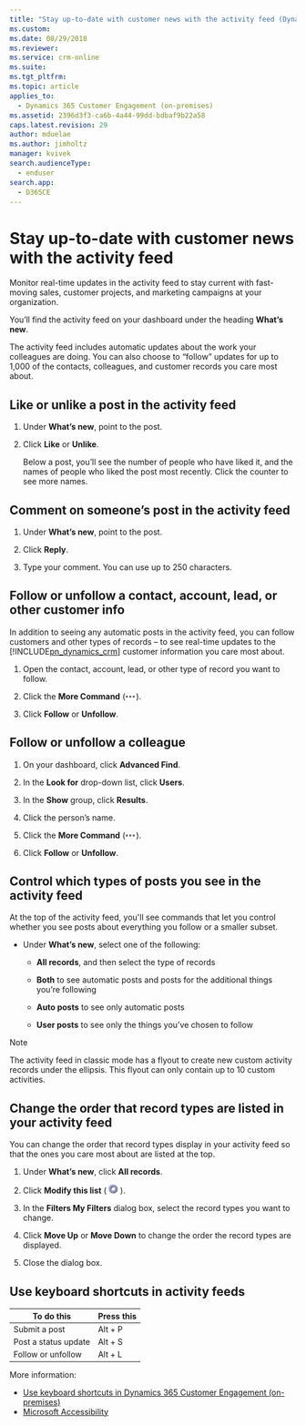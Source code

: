```yaml
---
title: "Stay up-to-date with customer news with the activity feed (Dynamics 365 Customer Engagement (on-premises)) | MicrosoftDocs"
ms.custom: 
ms.date: 08/29/2018
ms.reviewer: 
ms.service: crm-online
ms.suite: 
ms.tgt_pltfrm: 
ms.topic: article
applies_to: 
  - Dynamics 365 Customer Engagement (on-premises)
ms.assetid: 2396d3f3-ca6b-4a44-99dd-bdbaf9b22a58
caps.latest.revision: 29
author: mduelae
ms.author: jimholtz
manager: kvivek
search.audienceType: 
  - enduser
search.app: 
  - D365CE
---
```

# Stay up-to-date with customer news with the activity feed

Monitor real-time updates in the activity feed to stay current with fast-moving sales, customer projects, and marketing campaigns at your organization.  
  
 You’ll find the activity feed on your dashboard under the heading **What’s new**.  
  
 The activity feed includes automatic updates about the work your colleagues are doing. You can also choose to “follow” updates for up to 1,000 of the contacts, colleagues, and customer records you care most about.  
  
## Like or unlike a post in the activity feed  
  
1. Under **What’s new**, point to the post.  
  
2. Click **Like** or **Unlike**.  
  
   Below a post, you’ll see the number of people who have liked it, and the names of people who liked the post most recently. Click the counter to see more names.  
  
## Comment on someone’s post in the activity feed  
  
1.  Under **What’s new**, point to the post.  
  
2.  Click **Reply**.  
  
3. Type your comment. You can use up to 250 characters.  
  
## Follow or unfollow a contact, account, lead, or other customer info  
 In addition to seeing any automatic posts in the activity feed, you can follow customers and other types of records – to see real-time updates to the [!INCLUDE[pn_dynamics_crm](../includes/pn-dynamics-crm.md)] customer information you care most about.  
  
1.  Open the contact, account, lead, or other type of record you want to follow.  
  
2.  Click the **More Command** (![More commands button](../basics/media/morecommands.gif "More commands button")).  
  
3.  Click **Follow** or **Unfollow**.  
  
## Follow or unfollow a colleague  
  
1.  On your dashboard, click **Advanced Find**.  
  
2.  In the **Look for** drop-down list, click **Users**.  
  
3.  In the **Show** group, click **Results**.  
  
4.  Click the person’s name.  
  
5.  Click the **More Command** (![More commands button](../basics/media/morecommands.gif "More commands button")).  
  
6.  Click **Follow** or **Unfollow**.  
  
## Control which types of posts you see in the activity feed  
 At the top of the activity feed, you'll see commands that let you control whether you see posts about everything you follow or a smaller subset.  
  
-   Under **What’s new**, select one of the following:  
  
    - **All records**, and then select the type of records  
  
    - **Both** to see automatic posts and posts for the additional things you’re following  
  
    - **Auto posts** to see only automatic posts  
  
    - **User posts** to see only the things you’ve chosen to follow  
  
> [!NOTE]
>  The activity feed in classic mode has a flyout to create new custom activity records under the ellipsis. This flyout can only contain up to 10 custom activities.

## Change the order that record types are listed in your activity feed  
 You can change the order that record types display in your activity feed so that the ones you care most about are listed at the top.  
  
1.  Under **What’s new**, click **All records**.  
  
2.  Click **Modify this list** ( ![Gear button](../basics/media/selection-rule-gear-button.gif "Gear button") ).  
  
3.  In the **Filters My Filters** dialog box, select the record types you want to change.  
  
4.  Click **Move Up** or **Move Down** to change the order the record types are displayed.  
  
5.  Close the dialog box.  


## Use keyboard shortcuts in activity feeds  
  
|To do this|Press this|  
|----------------|----------------|  
|Submit a post|Alt + P|  
|Post a status update|Alt + S|  
|Follow or unfollow|Alt + L|  
<!-- Removed as couldn't find a keyboard command for delete post.
|Delete a selected post or comment|Alt + L|  
|Cancel a deletion|Alt + C|  
-->
More information:

- [Use keyboard shortcuts in Dynamics 365 Customer Engagement (on-premises)](keyboard-shortcuts.md)   
- [Microsoft Accessibility](http://www.microsoft.com/enable/default.aspx)

